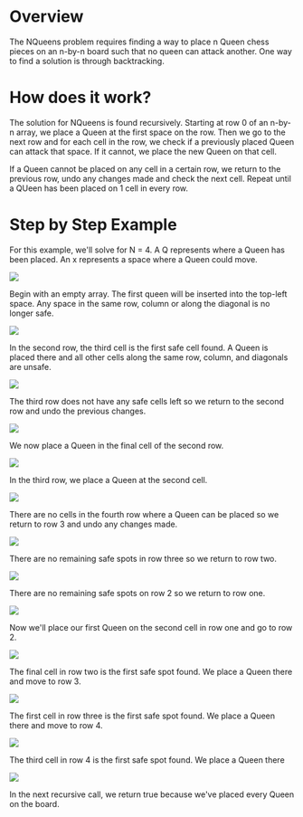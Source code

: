 # Overview

The NQueens problem requires finding a way to place n Queen chess pieces on an n-by-n board such that no queen can attack another. One way to find a solution is through backtracking.

# How does it work?

The solution for NQueens is found recursively. Starting at row 0 of an n-by-n array, we place a Queen at the first space on the row. Then we go to the next row and for each cell in the row, we check if a previously placed Queen can attack that space. If it cannot, we place the new Queen on that cell.

If a Queen cannot be placed on any cell in a certain row, we return to the previous row, undo any changes made and check the next cell. Repeat until a QUeen has been placed on 1 cell in every row.

# Step by Step Example

For this example, we'll solve for N = 4. A Q represents where a Queen has been placed. An x represents a space where a Queen could move.


![](https://raw.githubusercontent.com/AlgoVisionKnights/adv-react/main/src/assets/NQueensAssets/empty.png)

Begin with an empty array. The first queen will be inserted into the top-left space. Any space in the same row, column or along the diagonal is no longer safe.

![](https://raw.githubusercontent.com/AlgoVisionKnights/adv-react/main/src/assets/NQueensAssets/0.png)

In the second row, the third cell is the first safe cell found. A Queen is placed there and all other cells along the same row, column, and diagonals are unsafe.

![](https://raw.githubusercontent.com/AlgoVisionKnights/adv-react/main/src/assets/NQueensAssets/02.png)

The third row does not have any safe cells left so we return to the second row and undo the previous changes.

![](https://raw.githubusercontent.com/AlgoVisionKnights/adv-react/main/src/assets/NQueensAssets/0.png)

We now place a Queen in the final cell of the second row.

![](https://raw.githubusercontent.com/AlgoVisionKnights/adv-react/main/src/assets/NQueensAssets/03.png)

In the third row, we place a Queen at the second cell.

![](https://raw.githubusercontent.com/AlgoVisionKnights/adv-react/main/src/assets/NQueensAssets/031.png)

There are no cells in the fourth row where a Queen can be placed so we return to row 3 and undo any changes made.

![](https://raw.githubusercontent.com/AlgoVisionKnights/adv-react/main/src/assets/NQueensAssets/03.png)

There are no remaining safe spots in row three so we return to row two.

![](https://raw.githubusercontent.com/AlgoVisionKnights/adv-react/main/src/assets/NQueensAssets/0.png)

There are no remaining safe spots on row 2 so we return to row one.

![](https://raw.githubusercontent.com/AlgoVisionKnights/adv-react/main/src/assets/NQueensAssets/empty.png)

Now we'll place our first Queen on the second cell in row one and go to row 2.

![](https://raw.githubusercontent.com/AlgoVisionKnights/adv-react/main/src/assets/NQueensAssets/1.png)

The final cell in row two is the first safe spot found. We place a Queen there and move to row 3.

![](https://raw.githubusercontent.com/AlgoVisionKnights/adv-react/main/src/assets/NQueensAssets/13.png)

The first cell in row three is the first safe spot found. We place a Queen there and move to row 4.

![](https://raw.githubusercontent.com/AlgoVisionKnights/adv-react/main/src/assets/NQueensAssets/130.png)

The third cell in row 4 is the first safe spot found. We place a Queen there

![](https://raw.githubusercontent.com/AlgoVisionKnights/adv-react/main/src/assets/NQueensAssets/1302.png)

In the next recursive call, we return true because we've placed every Queen on the board.